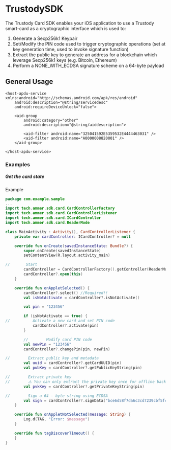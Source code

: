 # TrustodySDK

The Trustody Card SDK enables your iOS application to use a Trustody smart-card as a cryptographic interface which is used
to:
1. Generate a Secp256k1 Keypair
2. Set/Modify the PIN code used to trigger cryptographic operations (set at key generation time, used to invoke signature function)
3. Extract the public key to generate an address for a blockchain which leverage Secp256k1 keys (e.g. Bitcoin, Ethereum)
4. Perform a NONE_WITH_ECDSA signature scheme on a 64-byte payload

## General Usage

```
<host-apdu-service xmlns:android="http://schemas.android.com/apk/res/android"
    android:description="@string/servicedesc"
    android:requireDeviceUnlock="false">

    <aid-group
        android:category="other"
        android:description="@string/aiddescription">

        <aid-filter android:name="325041592E5359532E4444463031" />
        <aid-filter android:name="A0000008820001" />
    </aid-group>

</host-apdu-service>
```

### Examples

##### Get the card state

Example
```kotlin
package com.example.sample
...
import tech.ammer.sdk.card.CardControllerFactory
import tech.ammer.sdk.card.CardControllerListener
import tech.ammer.sdk.card.ICardController
import tech.ammer.sdk.card.ReaderMode

class MainActivity : Activity(), CardControllerListener {
    private var cardController: ICardController? = null

    override fun onCreate(savedInstanceState: Bundle?) {
        super.onCreate(savedInstanceState)
        setContentView(R.layout.activity_main)

//       Start
        cardController = CardControllerFactory().getController(ReaderMode.ANDROID_DEFAULT, this)
        cardController?.open(this)
    }

    override fun onAppletSelected() {
        cardController?.select() //Required!!
        val isNotActivate = cardController?.isNotActivate()

        val pin = "123456"

        if (isNotActivate == true) {
//          Activate a new card and set PIN code
            cardController?.activate(pin)
        }

        //        Modify card PIN code
        val newPin = "123456"
        cardController?.changePin(pin, newPin)

//        Extract public key and metadata
        val uuid = cardController?.getCardUUID(pin)
        val pubKey = cardController?.getPublicKeyString(pin)

//        Extract private key
//        ⚠️ You can only extract the private key once for offline backup such as a paper wallet, a USB stick, or optical media which is never read on a device which is or will be connected to the internet ⚠️
        val pvkKey = cardController?.getPrivateKeyString(pin)

//        Sign a 64 - byte string using ECDSA
        val sign = cardController?.signData("bce6d58f7da6c3cd7239cbf5fcc0e323302ff072b20ecf59c501752c0e98906a", pin)
    }

    override fun onAppletNotSelected(message: String) {
        Log.d(TAG, "Error: $message")
    }

    override fun tagDiscoverTimeout() {
    }
}
```